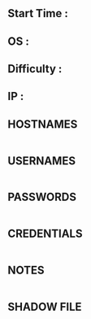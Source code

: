 # <NAME>

## Start Time : <DATE>

## OS : <OS>

## Difficulty : <DIFFICULY>

## IP : <IP>

## HOSTNAMES

```

```

## USERNAMES

```

```

## PASSWORDS

```

```

## CREDENTIALS

```

```

## NOTES

```

```

## SHADOW FILE

```

```
